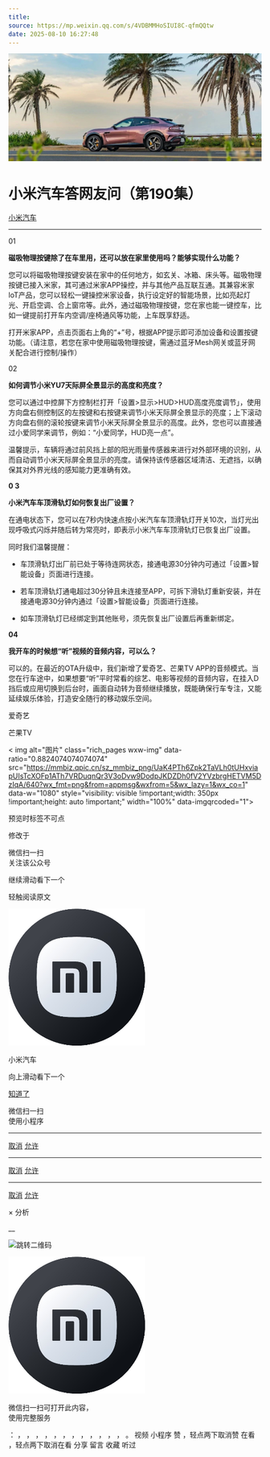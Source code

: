 ```yaml
---
title: 
source: https://mp.weixin.qq.com/s/4VDBMMHoSIUI8C-qfmQQtw
date: 2025-08-10 16:27:48
---
```


![cover_image](images/img_877d443d.jpg)


#  小米汽车答网友问（第190集）


[ 小米汽车 ](<javascript:void\(0\);>)

______

01

**磁吸物理按键除了在车里用，还可以放在家里使用吗？能够实现什么功能？**

您可以将磁吸物理按键安装在家中的任何地方，如玄关、冰箱、床头等。磁吸物理按键已接入米家，其可通过米家APP操控，并与其他产品互联互通。其兼容米家loT产品，您可以轻松一键操控米家设备，执行设定好的智能场景，比如亮起灯光、开启空调、合上窗帘等。此外，通过磁吸物理按键，您在家也能一键控车，比如一键提前打开车内空调/座椅通风等功能，上车既享舒适。

打开米家APP，点击页面右上角的“+”号，根据APP提示即可添加设备和设置按键功能。（请注意，若您在家中使用磁吸物理按键，需通过蓝牙Mesh网关或蓝牙网关配合进行控制/操作）

02

**如何调节小米YU7天际屏全景显示的高度和亮度？**

您可以通过中控屏下方控制栏打开「设置>显示>HUD>HUD高度亮度调节」，使用方向盘右侧控制区的左按键和右按键来调节小米天际屏全景显示的亮度；上下滚动方向盘右侧的滚轮按键来调节小米天际屏全景显示的高度。此外，您也可以直接通过小爱同学来调节，例如：“小爱同学，HUD亮一点”。

温馨提示，车辆将通过前风挡上部的阳光雨量传感器来进行对外部环境的识别，从而自动调节小米天际屏全景显示的亮度。请保持该传感器区域清洁、无遮挡，以确保其对外界光线的感知能力更准确有效。

**0 3**

**小米汽车车顶滑轨灯如何恢复出厂设置？**

在通电状态下，您可以在7秒内快速点按小米汽车车顶滑轨灯开关10次，当灯光出现呼吸式闪烁并随后转为常亮时，即表示小米汽车车顶滑轨灯已恢复出厂设置。

同时我们温馨提醒：

  * 车顶滑轨灯出厂前已处于等待连网状态，接通电源30分钟内可通过「设置>智能设备」页面进行连接。

  * 若车顶滑轨灯通电超过30分钟且未连接至APP，可拆下滑轨灯重新安装，并在接通电源30分钟内通过「设置>智能设备」页面进行连接。

  * 如车顶滑轨灯已经绑定到其他账号，须先恢复出厂设置后再重新绑定。

**04**

**我开车的时候想“听”视频的音频内容，可以么？**

可以的。在最近的OTA升级中，我们新增了爱奇艺、芒果TV APP的音频模式。当您在行车途中，如果想要“听”平时常看的综艺、电影等视频的音频内容，在挂入D挡后或应用切换到后台时，画面自动转为音频继续播放，既能确保行车专注，又能延续娱乐体验，打造安全随行的移动娱乐空间。

爱奇艺

芒果TV

  
< img alt="图片" class="rich_pages wxw-img" data-ratio="0.8824074074074074" src="https://mmbiz.qpic.cn/sz_mmbiz_png/UaK4PTh6Zpk2TaVLh0tUHxviapUIsTcXOFp1ATh7VRDuqnQr3V3oDvw9DodpJKDZDh0fV2YVzbrgHETVM5DzIqA/640?wx_fmt=png&from=appmsg&wxfrom=5&wx_lazy=1&wx_co=1" data-w="1080" style="visibility: visible !important;width: 350px !important;height: auto !important;" width="100%" data-imgqrcoded="1">[](<>)

预览时标签不可点

修改于

微信扫一扫  
关注该公众号

继续滑动看下一个

轻触阅读原文

![img_97d833da.jpg](images/img_97d833da.jpg)

小米汽车 

向上滑动看下一个

[知道了](<javascript:;>)

微信扫一扫  
使用小程序

****

[取消](<javascript:void\(0\);>) [允许](<javascript:void\(0\);>)

****

[取消](<javascript:void\(0\);>) [允许](<javascript:void\(0\);>)

****

[取消](<javascript:void\(0\);>) [允许](<javascript:void\(0\);>)

× 分析

__

![跳转二维码]()

![作者头像](images/img_97d833da.jpg)

微信扫一扫可打开此内容，  
使用完整服务

： ， ， ， ， ， ， ， ， ， ， ， ， 。 视频 小程序 赞 ，轻点两下取消赞 在看 ，轻点两下取消在看 分享 留言 收藏 听过